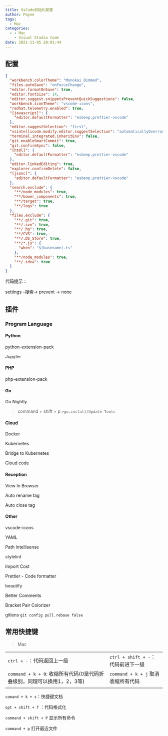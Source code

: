 ```yaml
---
title: VsCode初始化配置
author: Payne
tags:
  - Mac
categories:
  - - Mac
    - Visual Studio Code
date: 2021-11-05 20:01:44
---
```


## 配置

```json lines
{
  "workbench.colorTheme": "Monokai Dimmed",
  "files.autoSave": "onFocusChange",
  "editor.formatOnSave": true,
  "editor.fontSize": 14,
  "editor.suggest.snippetsPreventQuickSuggestions": false,
  "workbench.iconTheme": "vscode-icons",
  "redhat.telemetry.enabled": true,
  "[javascript]": {
    "editor.defaultFormatter": "esbenp.prettier-vscode"
  },
  "editor.suggestSelection": "first",
  "vsintellicode.modify.editor.suggestSelection": "automaticallyOverrodeDefaultValue",
  "terminal.integrated.inheritEnv": false,
  "git.enableSmartCommit": true,
  "git.confirmSync": false,
  "[html]": {
    "editor.defaultFormatter": "esbenp.prettier-vscode"
  },
  "editor.linkedEditing": true,
  "explorer.confirmDelete": false,
  "[jsonc]": {
    "editor.defaultFormatter": "esbenp.prettier-vscode"
  },
  "search.exclude": {
    "**/node_modules": true,
    "**/bower_components": true,
    "**/target": true,
    "**/logs": true
  },
  "files.exclude": {
    "**/.git": true,
    "**/.svn": true,
    "**/.hg": true,
    "**/CVS": true,
    "**/.DS_Store": true,
    "**/*.js": {
      "when": "$(basename).ts"
    },
    "**/node_modules": true,
    "**/.idea": true
  }
}

```

代码提示：

settings -搜索-> prevent -> none

## 插件

### Program Language

#### Python

python-extension-pack

Jupyter



#### PHP

php-extension-pack



#### Go

Go Nightly 

> command + shift + p	`>go:install/Update Tools`



#### Cloud 

Docker

Kubernetes

Bridge to Kubernetes

Cloud code



#### Reception

View In Browser

Auto rename tag

Auto close tag



#### Other

vscode-icons

YAML

Path Intellisense

stylelint

Import Cost

Prettier - Code formatter

beautify

Better Comments

Bracket Pair Colorizer

gitlens	`git config pull.rebase false`





## 常用快捷键

> Mac

|                                                              |                                     |
| ------------------------------------------------------------ | ----------------------------------- |
| `ctrl + -`：代码返回上一级                                   | `ctrl + shift + -`： 代码前进下一级 |
| `command + k + 0`:	收缩所有代码(0是代码折叠级别，同理可以换用1，2，3等) | `command + k + j` 取消收缩所有代码  |
|                                                              |                                     |

`comand + k + s`：快捷键文档

`opt + shift + f` ：代码格式化

`command + shift + P` 显示所有命令

`command + p` 打开最近文件

